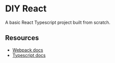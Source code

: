 # DIY React

A basic React Typescript project built from scratch.

## Resources

- [Webpack docs](https://webpack.js.org/guides/typescript/)
- [Typescript docs](https://www.typescriptlang.org/docs/handbook/react-&-webpack.html)
